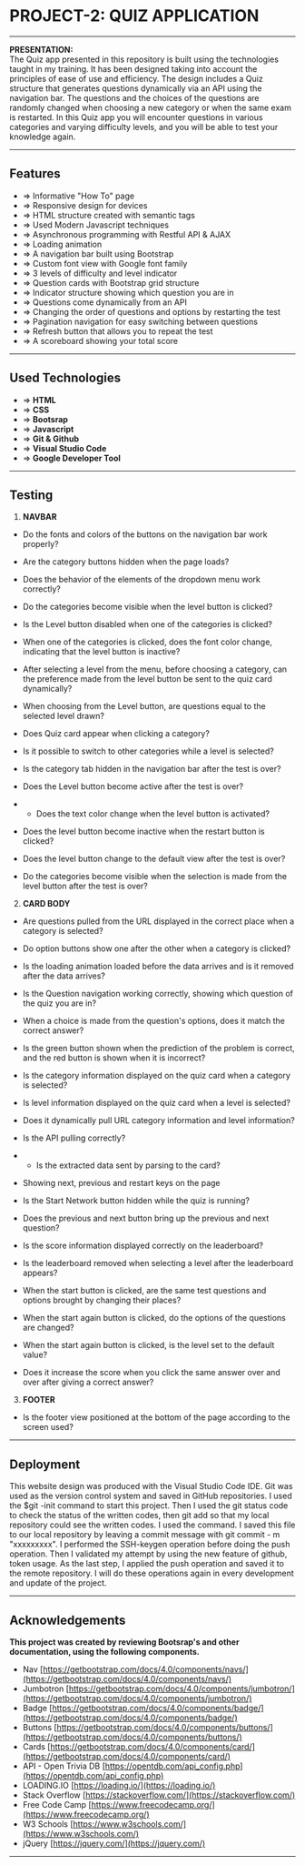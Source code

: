 # PROJECT-2: QUIZ APPLICATION
---
**PRESENTATION:**  
The Quiz app presented in this repository is built using the technologies taught in my training. It has been designed taking into account the principles of ease of use and efficiency. The design includes a Quiz structure that generates questions dynamically via an API using the navigation bar. The questions and the choices of the questions are randomly changed when choosing a new category or when the same exam is restarted. In this Quiz app you will encounter questions in various categories and varying difficulty levels, and you will be able to test your knowledge again.
***  

## Features  
* => Informative "How To" page
* => Responsive design for devices
* => HTML structure created with semantic tags  
* => Used Modern Javascript techniques 
* => Asynchronous programming with Restful API & AJAX  
* => Loading animation 
* => A navigation bar built using Bootstrap   
* => Custom font view with Google font family
* => 3 levels of difficulty and level indicator
* => Question cards with Bootstrap grid structure  
* => Indicator structure showing which question you are in
* => Questions come dynamically from an API 
* => Changing the order of questions and options by restarting the test
* => Pagination navigation for easy switching between questions
* => Refresh button that allows you to repeat the test
* => A scoreboard showing your total score
***

## Used Technologies
* => **HTML**
* => **CSS**
* => **Bootsrap**
* => **Javascript**
* => **Git & Github**
* => **Visual Studio Code**
* => **Google Developer Tool**  
***

## Testing  
1. **NAVBAR**  
* Do the fonts and colors of the buttons on the navigation bar work properly?

* Are the category buttons hidden when the page loads?

* Does the behavior of the elements of the dropdown menu work correctly?

* Do the categories become visible when the level button is clicked?

* Is the Level button disabled when one of the categories is clicked?

* When one of the categories is clicked, does the font color change, indicating that the level button is inactive?

* After selecting a level from the menu, before choosing a category, can the preference made from the level button be sent to the quiz card dynamically?

* When choosing from the Level button, are questions equal to the selected level drawn?

* Does Quiz card appear when clicking a category?

* Is it possible to switch to other categories while a level is selected?

* Is the category tab hidden in the navigation bar after the test is over?

* Does the Level button become active after the test is over?
* * Does the text color change when the level button is activated?

* Does the level button become inactive when the restart button is clicked?

* Does the level button change to the default view after the test is over?

* Do the categories become visible when the selection is made from the level button after the test is over?



2. **CARD BODY**  
* Are questions pulled from the URL displayed in the correct place when a category is selected?

* Do option buttons show one after the other when a category is clicked?

* Is the loading animation loaded before the data arrives and is it removed after the data arrives?

* Is the Question navigation working correctly, showing which question of the quiz you are in?

* When a choice is made from the question's options, does it match the correct answer?

* Is the green button shown when the prediction of the problem is correct, and the red button is shown when it is incorrect?

* Is the category information displayed on the quiz card when a category is selected?

* Is level information displayed on the quiz card when a level is selected?

* Does it dynamically pull URL category information and level information?

* Is the API pulling correctly?
* * Is the extracted data sent by parsing to the card?

* Showing next, previous and restart keys on the page

* Is the Start Network button hidden while the quiz is running?

* Does the previous and next button bring up the previous and next question?

* Is the score information displayed correctly on the leaderboard?

* Is the leaderboard removed when selecting a level after the leaderboard appears?

* When the start button is clicked, are the same test questions and options brought by changing their places?

* When the start again button is clicked, do the options of the questions are changed?

* When the start again button is clicked, is the level set to the default value?

* Does it increase the score when you click the same answer over and over after giving a correct answer?



3. **FOOTER**  
* Is the footer view positioned at the bottom of the page according to the screen used?
***

## Deployment
This website design was produced with the Visual Studio Code IDE. Git was used as the version control system and saved in GitHub repositories. I used the $git -init command to start this project. Then I used the git status code to check the status of the written codes, then git add so that my local repository could see the written codes. I used the command. I saved this file to our local repository by leaving a commit message with git commit - m "xxxxxxxxx". I performed the SSH-keygen operation before doing the push operation. Then I validated my attempt by using the new feature of github, token usage. As the last step, I applied the push operation and saved it to the remote repository. I will do these operations again in every development and update of the project.
***

## Acknowledgements
**This project was created by reviewing Bootsrap's and other documentation, using the following components.**  
* Nav [https://getbootstrap.com/docs/4.0/components/navs/](https://getbootstrap.com/docs/4.0/components/navs/)
* Jumbotron [https://getbootstrap.com/docs/4.0/components/jumbotron/](https://getbootstrap.com/docs/4.0/components/jumbotron/)
* Badge [https://getbootstrap.com/docs/4.0/components/badge/](https://getbootstrap.com/docs/4.0/components/badge/)
* Buttons [https://getbootstrap.com/docs/4.0/components/buttons/](https://getbootstrap.com/docs/4.0/components/buttons/)
* Cards [https://getbootstrap.com/docs/4.0/components/card/](https://getbootstrap.com/docs/4.0/components/card/)
* API - Open Trivia DB [https://opentdb.com/api_config.php](https://opentdb.com/api_config.php)
* LOADING.IO [https://loading.io/](https://loading.io/)
* Stack Overflow [https://stackoverflow.com/](https://stackoverflow.com/)
* Free Code Camp [https://www.freecodecamp.org/](https://www.freecodecamp.org/)
* W3 Schools [https://www.w3schools.com/](https://www.w3schools.com/)
* jQuery [https://jquery.com/](https://jquery.com/)
***
